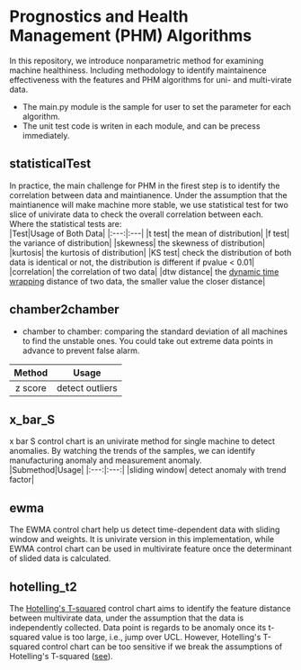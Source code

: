 # Prognostics and Health Management (PHM) Algorithms
In this repository, we introduce nonparametric method for examining machine healthiness. Including methodology to identify maintainence effectiveness with the features and PHM algorithms for uni- and multi-virate data.  
- The main.py module is the sample for user to set the parameter for each algorithm.  
- The unit test code is writen in each module, and can be precess immediately.  

## statisticalTest
In practice, the main challenge for PHM in the firest step is to identify the correlation between data and maintianence. Under the assumption that the maintianence will make machine more stable, we use statistical test for two slice of univirate data to check the overall correlation between each.  
Where the statistical tests are:  
|Test|Usage of Both Data|
|:---:|:---|
|t test| the mean of distribution|
|f test| the variance of distribution|
|skewness| the skewness of distribution|
|kurtosis| the kurtosis of distribution|
|KS test| check the distribution of both data is identical or not, the distribution is different if pvalue < 0.01|
|correlation| the correlation of two data|
|dtw distance| the [dynamic time wrapping](https://dtaidistance.readthedocs.io/en/latest/usage/dtw.html) distance of two data, the smaller value the closer distance|

## chamber2chamber
- chamber to chamber: comparing the standard deviation of all machines to find the unstable ones. You could take out extreme data points in advance to prevent false alarm. 

|Method|Usage|
|:---:|:---:|
|z score| detect outliers|

## x_bar_S
x bar S control chart is an univirate method for single machine to detect anomalies. By watching the trends of the samples, we can identify manufacturing anomaly and measurement anomaly.  
|Submethod|Usage|
|:---:|:---:|
|sliding window| detect anomaly with trend factor|

## ewma
The EWMA control chart help us detect time-dependent data with sliding window and weights. It is univirate version in this implementation, while EWMA control chart can be used in multivirate feature once the determinant of slided data is calculated.  

## hotelling_t2
The [Hotelling's T-squared](https://www.spcforexcel.com/knowledge/variable-control-charts/hotelling-t2-control-chart) control chart aims to identify the feature distance between multivirate data, under the assumption that the data is independently collected. Data point is regards to be anomaly once its t-squared value is too large, i.e., jump over UCL. However, Hotelling's T-squared control chart can be too sensitive if we break the assumptions of Hotelling's T-squared ([see](https://online.stat.psu.edu/stat505/lesson/7/7.2/7.2.6)).
